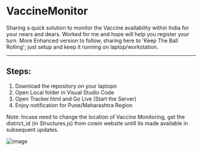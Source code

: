 # VaccineMonitor
Sharing a quick solution to monitor the Vaccine availability within India for your nears and dears. Worked for me and hope will help you register your turn. More Enhanced version to follow, sharing here to 'Keep The Ball Rolling'; just setup and keep it running on laptop/workstation. 

-------
Steps:
-------
1. Download the repository on your laptopn
2. Open Local folder in Visual Studio Code
3. Open Tracker.html and Go Live (Start the Server)
4. Enjoy notification for Pune/Maharashtra Region

Note: Incase need to change the location of Vaccine Monitoring, get the district_id (in Structures.js) from cowin website untill its made available in subsequent updates.

![image](https://user-images.githubusercontent.com/83975234/120069519-fef09200-c08e-11eb-9ad1-725ea4048fc7.png)
